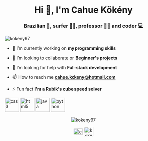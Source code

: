 <h1 align="center">Hi 👋, I'm Cahue Kökény</h1>
<h3 align="center">Brazilian 💚, surfer 🏄‍♂️, professor 👨‍🏫  and coder 💻</h3>
<p align="left"> <img src="https://komarev.com/ghpvc/?username=kokeny97" alt="kokeny97" /> </p>

- 🔭 I’m currently working on **my programming skills**

- 👯 I’m looking to collaborate on **Beginner's projects**

- 🤔 I’m looking for help with **Full-stack development**

- 📫 How to reach me **cahue.kokeny@hotmail.com**

- ⚡ Fun fact **I'm a Rubik's cube speed solver**

<p align="left"><img src="https://konpa.github.io/devicon/devicon.git/icons/css3/css3-original-wordmark.svg" alt="css3" width="45" height="45"/> <img src="https://konpa.github.io/devicon/devicon.git/icons/html5/html5-original-wordmark.svg" alt="html5" width="45" height="45"/> <img src="https://konpa.github.io/devicon/devicon.git/icons/java/java-original-wordmark.svg" alt="java" width="45" height="45"/> <img src="https://konpa.github.io/devicon/devicon.git/icons/python/python-original-wordmark.svg" alt="python" width="45" height="45"/></p><p align="center"> <img src="https://github-readme-stats.vercel.app/api?username=kokeny97&show_icons=true" alt="kokeny97" /> </p>

<p align="center">
<a href="https://linkedin.com/in/cahuekokeny" target="blank"><img align="center" src="https://cdn.jsdelivr.net/npm/simple-icons@3.0.1/icons/linkedin.svg" alt="cahuekokeny" height="20" width="30" /></a>
<a href="https://dev.to/kokeny97" target="blank"><img align="center" src="https://cdn.jsdelivr.net/npm/simple-icons@3.0.1/icons/dev-dot-to.svg" alt="kokeny97" height="30" width="30" /></a>
</p>
